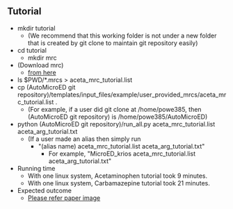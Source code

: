 ## Tutorial
   - mkdir tutorial
      - (We recommend that this working folder is not under a new folder that is created by git clone to maintain git repository easily)
   - cd tutorial
      - mkdir mrc
   - (Download mrc)
      - [from here](https://release.my.emsl.pnnl.gov/released_data/2299309)
   - ls $PWD/*.mrcs > aceta_mrc_tutorial.list
   - cp (AutoMicroED git repository)/templates/input_files/example/user_provided_mrcs/aceta_mrc_tutorial.list .
      - (For example, if a user did git clone at /home/powe385, then (AutoMicroED git repository) is /home/powe385/AutoMicroED)
   - python (AutoMicroED git repository)/run_all.py aceta_mrc_tutorial.list aceta_arg_tutorial.txt
      - (If a user made an alias then simply run 
         - "(alias name) aceta_mrc_tutorial.list aceta_arg_tutorial.txt"
            - For example, "MicroED_krios aceta_mrc_tutorial.list aceta_arg_tutorial.txt"
   - Running time
      - With one linux system, Acetaminophen tutorial took 9 minutes.
      - With one linux system, Carbamazepine tutorial took 21 minutes.
   - Expected outcome
      - [Please refer paper image](https://www.biorxiv.org/content/10.1101/2021.12.13.472146v2)
